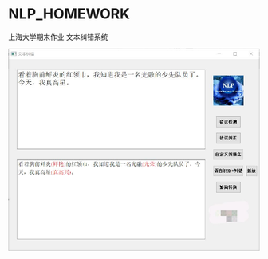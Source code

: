 # NLP_HOMEWORK

上海大学期末作业 文本纠错系统

![test](https://github.com/Splending6/NLP_HOMEWORK/raw/master/123.jpg)